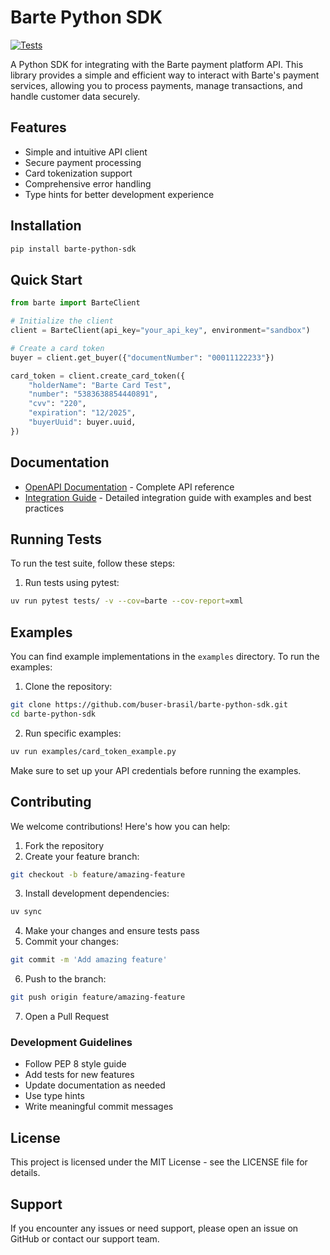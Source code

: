# Barte Python SDK

[![Tests](https://github.com/buserbrasil/barte-python-sdk/actions/workflows/tests.yml/badge.svg?branch=main)](https://github.com/buserbrasil/barte-python-sdk/actions/workflows/tests.yml)

A Python SDK for integrating with the Barte payment platform API. This library provides a simple and efficient way to interact with Barte's payment services, allowing you to process payments, manage transactions, and handle customer data securely.

## Features

- Simple and intuitive API client
- Secure payment processing
- Card tokenization support
- Comprehensive error handling
- Type hints for better development experience

## Installation

```bash
pip install barte-python-sdk
```

## Quick Start

```python
from barte import BarteClient

# Initialize the client
client = BarteClient(api_key="your_api_key", environment="sandbox")

# Create a card token
buyer = client.get_buyer({"documentNumber": "00011122233"})

card_token = client.create_card_token({
    "holderName": "Barte Card Test",
    "number": "5383638854440891",
    "cvv": "220",
    "expiration": "12/2025",
    "buyerUuid": buyer.uuid,
})
```

## Documentation

- [OpenAPI Documentation](https://app.swaggerhub.com/apis-docs/b6782/barte-api/1.0.0#/) - Complete API reference
- [Integration Guide](https://barte.notion.site/Guia-de-Integra-o-d25d74ee606f4b9ab33efd9e6a4ea22e#460c4da9a5904fc79b789492438bafc4) - Detailed integration guide with examples and best practices

## Running Tests

To run the test suite, follow these steps:

1. Run tests using pytest:
```bash
uv run pytest tests/ -v --cov=barte --cov-report=xml
```

## Examples

You can find example implementations in the `examples` directory. To run the examples:

1. Clone the repository:
```bash
git clone https://github.com/buser-brasil/barte-python-sdk.git
cd barte-python-sdk
```

2. Run specific examples:
```bash
uv run examples/card_token_example.py
```

Make sure to set up your API credentials before running the examples.

## Contributing

We welcome contributions! Here's how you can help:

1. Fork the repository
2. Create your feature branch:
```bash
git checkout -b feature/amazing-feature
```

3. Install development dependencies:
```bash
uv sync
```

4. Make your changes and ensure tests pass
5. Commit your changes:
```bash
git commit -m 'Add amazing feature'
```

6. Push to the branch:
```bash
git push origin feature/amazing-feature
```

7. Open a Pull Request

### Development Guidelines

- Follow PEP 8 style guide
- Add tests for new features
- Update documentation as needed
- Use type hints
- Write meaningful commit messages

## License

This project is licensed under the MIT License - see the LICENSE file for details.

## Support

If you encounter any issues or need support, please open an issue on GitHub or contact our support team.
